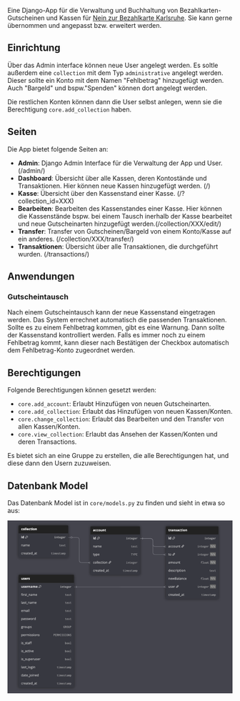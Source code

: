Eine Django-App für die Verwaltung und Buchhaltung von Bezahlkarten-Gutscheinen und Kassen für [Nein zur Bezahlkarte Karlsruhe](https://nein-zur-bezahlkarte-karlsruhe.de/).
Sie kann gerne übernommen und angepasst bzw. erweitert werden.

## Einrichtung
Über das Admin interface können neue User angelegt werden.
Es soltle außerdem eine `collection` mit dem Typ `administrative` angelegt werden.
Dieser sollte ein Konto mit dem Namen "Fehlbetrag" hinzugefügt werden.
Auch "Bargeld" und bspw."Spenden" können dort angelegt werden.

Die restlichen Konten können dann die User selbst anlegen, wenn sie die Berechtigung `core.add_collection` haben.

## Seiten
Die App bietet folgende Seiten an:
- **Admin**: Django Admin Interface für die Verwaltung der App und User. (/admin/)
- **Dashboard**: Übersicht über alle Kassen, deren Kontostände und Transaktionen. Hier können neue Kassen hinzugefügt werden. (/)
- **Kasse**: Übersicht über den Kassenstand einer Kasse. (/?collection_id=XXX)
- **Bearbeiten**: Bearbeiten des Kassenstandes einer Kasse. Hier können die Kassenstände bspw. bei einem Tausch inerhalb der Kasse bearbeitet und neue Gutscheinarten hinzugefügt werden.(/collection/XXX/edit/)
- **Transfer**: Transfer von Gutscheinen/Bargeld von einem Konto/Kasse auf ein anderes. (/collection/XXX/transfer/)
- **Transaktionen**: Übersicht über alle Transaktionen, die durchgeführt wurden. (/transactions/)

## Anwendungen
### Gutscheintausch
Nach einem Gutscheintausch kann der neue Kassenstand eingetragen werden.
Das System errechnet automatisch die passenden Transaktionen.
Sollte es zu einem Fehlbetrag kommen, gibt es eine Warnung.
Dann sollte der Kassenstand kontrolliert werden.
Falls es immer noch zu einem Fehlbetrag kommt, kann dieser nach Bestätigen der Checkbox automatisch dem Fehlbetrag-Konto zugeordnet werden.

## Berechtigungen
Folgende Berechtigungen können gesetzt werden:
- `core.add_account`: Erlaubt Hinzufügen von neuen Gutscheinarten.
- `core.add_collection`: Erlaubt das Hinzufügen von neuen Kassen/Konten.
- `core.change_collection`: Erlaubt das Bearbeiten und den Transfer von allen Kassen/Konten.
- `core.view_collection`: Erlaubt das Ansehen der Kassen/Konten und deren Transactions.

Es bietet sich an eine Gruppe zu erstellen, die alle Berechtigungen hat, und diese dann den Usern zuzuweisen.

## Datenbank Model
 Das Datenbank Model ist in `core/models.py` zu finden und sieht in etwa so aus:
 
![db-diagram.png](db-diagram.png)